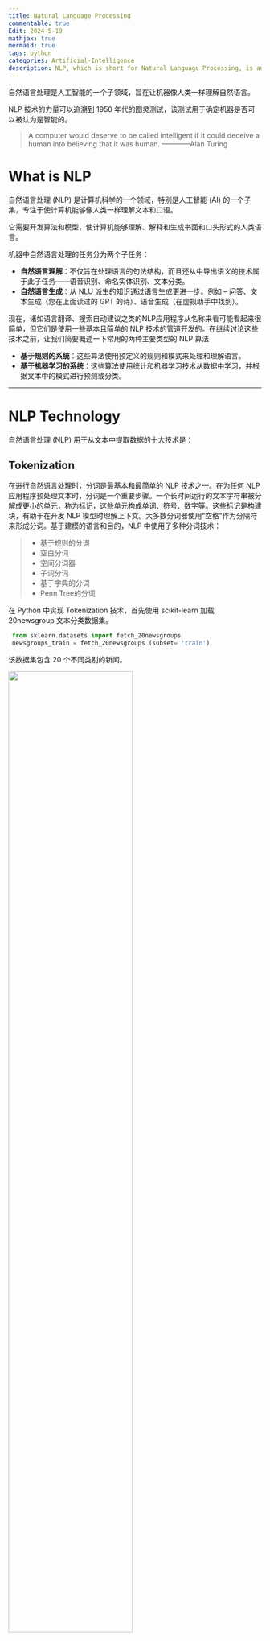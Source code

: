 ```yaml
---
title: Natural Language Processing
commentable: true
Edit: 2024-5-19
mathjax: true
mermaid: true
tags: python
categories: Artificial-Intelligence
description: NLP, which is short for Natural Language Processing, is an important branch of artificial intelligence.
---
```


自然语言处理是人工智能的一个子领域，旨在让机器像人类一样理解自然语言。

NLP 技术的力量可以追溯到 1950 年代的图灵测试，该测试用于确定机器是否可以被认为是智能的。

> A computer would deserve to be called intelligent if it could deceive a human into believing that it was human.   ————Alan Turing

# What is NLP

自然语言处理 (NLP) 是计算机科学的一个领域，特别是人工智能 (AI) 的一个子集，专注于使计算机能够像人类一样理解文本和口语。

它需要开发算法和模型，使计算机能够理解、解释和生成书面和口头形式的人类语言。

机器中自然语言处理的任务分为两个子任务：

- **自然语言理解**：不仅旨在处理语言的句法结构，而且还从中导出语义的技术属于此子任务——语音识别、命名实体识别、文本分类。
- **自然语言生成**：从 NLU 派生的知识通过语言生成更进一步。例如 – 问答、文本生成（您在上面读过的 GPT 的诗）、语音生成（在虚拟助手中找到）。 

现在，诸如语言翻译、搜索自动建议之类的NLP应用程序从名称来看可能看起来很简单，但它们是使用一些基本且简单的 NLP 技术的管道开发的。在继续讨论这些技术之前，让我们简要概述一下常用的两种主要类型的 NLP 算法

- **基于规则的系统**：这些算法使用预定义的规则和模式来处理和理解语言。
- **基于机器学习的系统**：这些算法使用统计和机器学习技术从数据中学习，并根据文本中的模式进行预测或分类。

------

# NLP Technology

自然语言处理 (NLP) 用于从文本中提取数据的十大技术是：

## Tokenization

在进行自然语言处理时，分词是最基本和最简单的 NLP 技术之一。在为任何 NLP 应用程序预处理文本时，分词是一个重要步骤。一个长时间运行的文本字符串被分解成更小的单元，称为标记，这些单元构成单词、符号、数字等。这些标记是构建块，有助于在开发 NLP 模型时理解上下文。大多数分词器使用“空格”作为分隔符来形成分词。基于建模的语言和目的，NLP 中使用了多种分词技术：

> - 基于规则的分词
> - 空白分词
> - 空间分词器
> - 子词分词
> - 基于字典的分词
> - Penn Tree的分词

在 Python 中实现 Tokenization 技术，首先使用 scikit-learn 加载 20newsgroup 文本分类数据集。

```python
 from sklearn.datasets import fetch_20newsgroups
 newsgroups_train = fetch_20newsgroups (subset= 'train')
```

该数据集包含 20 个不同类别的新闻。

<img src="https://ssskz.github.io/materials/自然语言处理/1.png" width="70%">

该文本采用字符串形式，我们将使用 NLTK 的 word_tokenize 函数对文本进行分词，得到结果如下。

```python
 from nltk.tokenize import word_tokenize
 tokenized=[]
 for article in newsgroups_train.data:
    tokenized.append(word_tokenize(article))
```

<img src="https://ssskz.github.io/materials/自然语言处理/2.png" width="70%">

上面的输出不是很干净，因为它有单词、标点符号和符号。让我们编写一小段代码来清理字符串，同时删除换行符以及数字和符号，这样我们就只有单词了并将所有单词转换为小写。

<img src="https://ssskz.github.io/materials/自然语言处理/3.png" width="70%">

```python
 import re
 def clean_str(String):
    String = re.sub(r"\\n", "", String) # to remove new-Line characters
    String = re.sub(r"[^A-Za-z]", "", String)#to remove numbers, symbols
    String = String-strip().lower)
    return String

 cleaned_text = []
 for text in newsgroup_train.data:
    cleaned_text.append(clean_str(text))
```

## 词干提取和词形还原

Tokenization之后的预处理流程中下一个最重要的 NLP 技术是词干化或词形还原。

例如，当我们在亚马逊上搜索产品时，假设我们不仅希望看到我们在搜索栏中输入的确切单词的产品，还希望看到我们输入的单词的其他可能形式的产品。如果我们在搜索框中输入“衬衫”，那么我们很可能希望看到包含“衬衫”形式的产品结果。在英语中，相似的单词根据其使用的时态及其在句子中的位置而出现不同的情况。例如，go、going、went 等单词都是相同的单词，但根据句子的上下文使用。

词干提取或词形还原 NLP 技术旨在从单词的这些变体生成词根。词干提取是一种粗略的启发式过程，它试图通过切断单词的结尾来实现上述目标，最终可能会或可能不会产生有意义的单词。

另一方面，词形还原是一种更复杂的技术，旨在通过使用词汇和词的形态分析来正确地做事。通过删除屈折词尾，它返回称为词条的单词的基本形式或字典形式。

让我们通过一个例子来理解词干提取和词形还原之间的区别。有许多不同类型的词干提取算法，我们将使用 NLTK 库中的 Porter Stemmer 后缀剥离算法，因为其效果最好。从以上结果可以看出，词干提取基本上是在最后砍掉字母以获得词根。

<img src="https://ssskz.github.io/materials/自然语言处理/4.png" width="70%">

从以上结果可以看出，词干提取基本上是在最后砍掉字母以获得词根。然而，词形还原器成功地获取了“mice”和“ran”等单词的词根。考虑到这样一个事实，词干提取完全基于规则——我们在英语中有后缀来表示时态，比如“ed”、“ing”——比如“asked”和“asking”。它只是在单词末尾查找这些后缀并剪辑它们。这种方法并不合适，因为英语是一种歧义语言，因此词形还原器比词干分析器效果更好。

<img src="https://ssskz.github.io/materials/自然语言处理/5.png" width="70%">

现在，在完成Tokenization之后，我们对 20newsgroup 数据集的文本进行词形还原，结果如下所示。

```python
 lemmatized = []
 for text in tokenized:
    c = []
    for word in text:
        doc = nlp(word)
        for token in doc:
            c.append(token.lemma_)
    lemmatized.append (c)
```

<img src="https://ssskz.github.io/materials/自然语言处理/6.png" width="70%">

## 停用词去除

词干化或词形还原之后的预处理步骤是停用词删除。在任何语言中，很多单词只是填充词，没有任何附加意义。这些主要是用来连接句子的词（连词——“because”、“and”、“since”）或用来表示一个词与其他词的关系（介词——“under”、“above”、in、in、 “在”） 。这些单词构成了人类语言的大部分，在开发 NLP 模型时并没有真正的用处。

然而，停用词移除并不是针对每个模型实施的明确 NLP 技术，因为它取决于任务。例如，在进行文本分类时，如果需要将文本分为不同的类别（类型分类、过滤垃圾邮件、自动标记生成）然后从文本中删除停用词会很有帮助，因为模型可以专注于定义数据集中文本含义的单词。对于类似的任务文本摘要和机器翻译，可能不需要删除停用词。

停用词去除有多种方法，可以使用 Genism、SpaCy 和 NLTK 等库来删除停用词。我们将使用SpaCy库来了解停用词删除 NLP 技术，SpaCy 提供了大多数语言的停用词列表。

<img src="https://ssskz.github.io/materials/自然语言处理/7.png" width="70%">

从词形还原文档中删除停用词只需几行代码。

```python
 stop_words_removed = []
 for text in lemmatized:
    c=[]
    for word in text:
        if word not in stop_words:
            c. append (word)

    stop_words_removed.append (c)
```

删除停用词至关重要，因为当我们在这些文本上训练模型时，由于这些单词的广泛存在，它们被赋予了不必要的权重，而实际上有用的单词则被降低了权重。

## TF-IDF

TF-IDF 本质上是一种统计技术，用于说明单词对于文档集合中的文档的重要性。TF-IDF 统计度量是通过乘以 2 个不同的值（术语频率和逆文档频率）来计算的。

### 词频

词频用于计算单词在文档中出现的频率。它由此公式给出：
$$
TF(t,d) = \frac{d中t的计数}{d中单词的数量} 
$$

因此，通常出现在文档中的单词（例如停用词）——“the”、“is”、“will”将具有很高的术语频率。

### 逆向文档频率

在讨论逆文档频率之前，让我们首先了解文档频率。在多个文档的语料库中，文档频率衡量一个单词在整个文档语料库中的出现次数（N）。
$$
DF(t) = t在N个文档中出现的次数
$$

对于我们之前讨论过的常用英语单词来说，这个值会很高。逆文档频率与文档频率正好相反。
$$
IDF(t) = \frac{N}{N个文档中t的出现次数}
$$

这基本上衡量了我们语料库中术语的有用性。特定于特定文档的术语将具有较高的 IDF。生物医学、基因组等术语只会出现在与生物学相关的文档中，并且具有较高的 IDF。
$$
TF-IDF = 词频*逆文档频率
$$

TF-IDF 背后的整体思想是通过查找文档中出现频率较高但在语料库中其他位置不出现的单词来查找文档中的重要单词。对于与计算机科学相关的文档，这些词可能是计算、数据、处理器等；但对于天文文档，则可能是外星人、银河系、黑洞等。

现在，让我们了解 TF-IDF NLP 技术一个使用 Python 中的 Scikit-learn 库的示例。

```python
 from sklearn.feature_extraction.text import TfidfVectorizer
 vectorizer = TfidfVectorizer()
 X = vectorizer.fit_transform(newsgroups_train.data)
```

<img src="https://ssskz.github.io/materials/自然语言处理/8.png" width="70%">

## 关键词提取

当你在手机、报纸或书本上阅读一段文字时，你会进行这种不自觉的浏览活动——你大多会忽略填充词，并从文本中找到重要的单词，而其他所有内容都符合上下文。关键字提取与在文档中查找重要关键字的作用完全相同。

关键词提取是一种文本分析NLP技术可在短时间内获得对某个主题有意义的见解。不必浏览文档，可以使用关键词提取技术来简洁文本并提取相关关键词。关键字提取技术在 NLP 应用程序中非常有用，在这种应用程序中，企业想要根据评论识别客户遇到的问题，或者如果您想要从最近的新闻项目中识别感兴趣的主题。

关键词的提取方式有很多种：

1. 一种是通过我们上面看到的 TF-IDF。您可以提取 TF-IDF 最高的前 10 个单词，即为关键字
2. 关键字提取的另一种方法是使用 Gensim，一个开源 Python 库
3. 关键字提取也可以使用 SpaCy、YAKE（Yet Another Keyword Extractor）和 Rake-NLTK 来实现

<img src="https://ssskz.github.io/materials/自然语言处理/9.png" width="70%">

## 词嵌入

正如我们所知，机器学习和深度学习算法只接受数字输入，那么我们如何将一段文本转换为可以提供给这些模型的数字。在对文本数据训练任何类型的模型时，无论是分类还是回归，将其转换为数字表示是必要条件。答案很简单，遵循词嵌入方法来表示文本数据。这种 NLP 技术可以使具有相似含义的单词获得相似的表示。

词嵌入也称为向量，是语言中单词的数字表示。这些表示的学习使得具有相似含义的单词的向量彼此非常接近。单个单词被表示为实值向量或预定义的 n 维向量空间中的坐标。

<img src="https://ssskz.github.io/materials/自然语言处理/word.png" width="70%">

考虑如上在 3D 平面中表示的 3-3 维空间。每个单词都由该空间中的坐标（x，y，z）表示。在这个 3 维空间中，含义相似的单词会彼此接近。

- Walking 和 the king 之间的距离将大于 Walking 和 Walking 之间的距离，因为它们具有相同的词根 walk。
- 词嵌入对于理解词之间的关系也很有用——就像国王之于女王，男人之于女人。因此，在向量空间中，国王和王后之间的距离大约等于男人和女人之间的距离。

可以使用预定义的词嵌入（在维基百科等庞大的语料库上训练），也可以从头开始为自定义数据集学习词嵌入。有许多不同类型的词嵌入，如GloVe、WordVec、TF-IDF、CountVectorizer、BERT、ELMO 等。我们常用的是 Word2vec。

<img src="https://ssskz.github.io/materials/自然语言处理/Vec.png" width="70%">

Word2Vec 是一种神经网络模型，可以从庞大的文本语料库中学习单词关联。Word2vec 可以通过两种方式进行训练，即使用通用词袋模型 (CBOW) 或 Skip Gram 模型。

在CBOW模型中，将每个单词的上下文作为输入，并预测与上下文对应的单词作为输出。考虑一个例句——“天气晴朗，阳光明媚”，在本句中，我们尝试预测的单词是 sunny，使用输入作为单词“The day is Bright”的 one-hot 编码向量的平均值。该输入经过神经网络后与目标词“sunny”的 one-hot 编码向量进行比较。计算损失，这就是 CBOW 中学习“sunny”这个词的上下文的方式。

Skip Gram 模型的工作原理与上述方法正好相反，我们将输入作为目标词“sunny”的单热编码向量发送，并尝试输出目标词的上下文。对于每个上下文向量，我们得到 V 概率的概率分布，其中 V 是词汇大小，也是上述技术中单热编码向量的大小。

在 python 中实现 Word2vec 的步骤如下：第一步是下载谷歌预定义的Word2Vec文件；下一步是将 GoogleNews-vectors-negative300.bin 文件放在当前目录中，可以使用 Gensim 加载此向量。

```python
 from gensim.models import keyedvectors as word2vec 
 model = word2vec.KeyedVectors.load_word2vec_format('GoogleNews-vectors-negative300.bin', binary=True)
```

这个嵌入有 300 个维度，即对于词汇表中的每个单词，我们都有一个 300 个实数值的数组来表示它。现在，我们将使用 word2vec 和来计算诸如 king、queen、walked 等词之间的距离。

```python
 from sklearn.metrics.pairwise import cosine_similarity
 d1=cosine_similarity(model['king'].reshape(1,-1), model['queen'].reshape (1, -1))[0][0]
 d2=cosine_similarity(model['king'].reshape(1,-1), model['walked'].reshape (1, -1)) [0][0]
 print('The distance between king and queen is', d1, 'and the distance between king and walked is' ,d2)
```

## 情感分析

情感分析也称为情感 AI 或观点挖掘，是文本分类最重要的 NLP 技术之一。目标是将推文、新闻文章、电影评论或网络上的任何文本等文本分类为这 3 个类别之一：正面/负面/中立。情绪分析最常用于减少社交媒体平台上的仇恨言论，并从负面评论中识别出陷入困境的客户。

我们需要处理三个类别：0 是中性的，-1 是负面的，1 是正面的。在数据是清理干净后，我们仍然需要之前讲到的 NLP 技术，例如分词、词形还原和停用词删除等来进行数据预处理，具体过程如下：

<img src="https://ssskz.github.io/materials/自然语言处理/10.png" width="70%">

到目前为止，我们还没有做过任何新的事情。我们在文章开头讨论的预处理步骤相同，然后使用 word2vec 将单词转换为向量。现在，我们将数据分为训练数据集和测试数据集，并在训练数据集上拟合逻辑回归模型。

<img src="https://ssskz.github.io/materials/自然语言处理/11.png" width="70%">

逻辑回归是用于分类问题的线性模型。在转向复杂模型之前，最好先拟合一个简单模型。让我们看看我们在测试集上的表现。

<img src="https://ssskz.github.io/materials/自然语言处理/12.png" width="70%">

考虑到我们使用逻辑回归等简单模型的默认设置，65% 的准确度已经不错了。在此基础上还可以进行很多实验来提高机器学习模型的性能：

- 试验逻辑回归中的超参数。
- 使用稍微复杂一点的模型，例如朴素贝叶斯或 SVM。
- 将文本转换为向量后，使用 MinMax Scaler 等标准化技术。

## 主题建模

主题建模是一种统计 NLP 技术，可分析文本文档语料库以查找隐藏在其中的主题。最好的部分是，主题建模是一种无监督机器学习算法，这意味着它不需要对这些文档进行标记。这项技术使我们能够以人工注释无法达到的规模来组织和总结电子档案。潜在狄利克雷分配是用于主题建模的最强大的技术之一。基本直觉是每个文档都有多个主题，每个主题分布在固定的词汇表上。让我们通过一个例子来理解这一点。

<img src="https://ssskz.github.io/materials/自然语言处理/LDA.png" width="70%">

为了进行主题模型建模，我们和之前一样也需要预处理步骤——分词、词形还原和停用词删除。

<img src="https://ssskz.github.io/materials/自然语言处理/13.png" width="70%">

Corpora.dictionary 负责创建单词与其整数 ID 之间的映射，与字典中的非常相似。现在，让我们对此拟合一个 LDA 模型，并将主题数量设置为 3。

<img src="https://ssskz.github.io/materials/自然语言处理/14.png" width="70%">

此外还可以使用 pyLDAvis 可视化LDA模型的输出结果。

```python
 import pyLDAvis
 import pyLDAvis.gensim
 pyLDAvis.enable_notebook()
 vis = pyLDAvis. gensim.prepare(lda_model, corpus, dictionary)
 vis
```

如图所示，每个圆圈代表一个主题，每个主题分布在右侧所示的单词上。

<img src="https://ssskz.github.io/materials/自然语言处理/15.png" width="70%">

pyLDAvis 提供了一种非常直观的方式来查看和解释拟合的 LDA 主题模型的结果。选择主题数量的最佳方式取决于两个因素：

- 主题应该有不同的可分离主题。一个主题不应包含两个容易分离的主题。在这种情况下，可以增加主题数量并查看。
- 主题之间不应有重叠。不同的话题应该有尽可能不同的主题。重叠也可以通过上图中重叠的圆圈看出。

## 文本摘要

这种 NLP 技术用于以流畅、连贯的方式简洁、简短地总结文本。摘要对于从文档中提取有用信息非常有用，而无需逐字阅读。如果由人来完成，这个过程非常耗时，自动文本摘要从根本上减少了时间。

目前有两种类型的文本摘要技术：

- 基于提取的摘要：在这种技术中，提取文档中的一些关键短语和单词来进行摘要。对原文没有做任何改动。
- 基于抽象的摘要：在这种文本摘要技术中，从捕获最有用信息的原始文档中创建新的短语和句子。摘要的语言和句子结构与原始文档不同，因为这种技术涉及释义。我们还可以克服基于提取的方法中发现的语法不一致。

## 命名实体识别

NER是信息提取的一个子领域，它处理从非结构化文档中定位命名实体并将其分类为预定义的类别，如人名、组织、位置、事件、日期等。NER 在某种程度上类似于关键字提取，只不过提取的关键字被放入已经定义的类别中。这确实比我们在关键字提取方面领先一步。Spacy 中有内置函数可以执行此操作。我们将使用一篇文章的新摘录。

# Images

Markdown uses `![caption](link)` to reference pictures, caption is optional. You cannot control the size. 

![caption](https://raw.githubusercontent.com/yk-liu/yk-liu.github.io/master/_posts/2018-11-01-Introduction-to-Homology/assets/triangles.png)

So I prefer using HTML tags like this:

# Lists

1. You can avoid numbers like this
   1. sub item
1. It keeps going
1. Blah Blah

*This is italic.* **This is Bold**. * If asterisk is surrounded by spaces, it is not parsed. *

_This is also italic._ __This is also Bold__. _ If underscore is surrounded by spaces, it is not parsed. _

~~This is strike through~~. 

There is no underline in markdown. You can use html tags <u>like this to underline.</u>

`This is a code block`. 

[This is an external link](https://bit.ly). "https://" is important. This is an internal [link](#this-is-a-h2). Internal links are all lowercase with space replaced by hyphens "-". 

You can mix them like [*this*](https://bit.ly), [`this`](https://bit.ly), **[this](https://bit.ly)**, but not like `[this](https://bit.ly)`.


# Tables

| This column is left aligned | This column is centered | This column is right aligned |
| :-------------------------- | :---------------------: | ---------------------------: |
| 1                           |            4            |                            7 |
| 2                           |            5            |                            8 |
| 3                           |            6            |                            9 |

| You can use `![caption](link)` in tables.                    | You can use Math in tables. | You can use `<img src="" width="">` in tables.               |
| ------------------------------------------------------------ | --------------------------- | ------------------------------------------------------------ |
| ![caption](https://raw.githubusercontent.com/yk-liu/yk-liu.github.io/master/_posts/2018-11-01-Introduction-to-Homology/assets/triangles.png) | $1+1=2$                     | <img src="https://raw.githubusercontent.com/yk-liu/yk-liu.github.io/master/_posts/2018-11-01-Introduction-to-Homology/assets/triangles.png" width="30%"> |

# Foot Notes

This is a note[^1]. Footnotes can have captions like[^this]. You can reference to the same note multiple times like[^this]. Foot notes can have many other options like[^this-one]. Or just like [^that]. This is a [reference style link][linkid] to a page. And [this][linkid] is also a link. As is [this][] and [that].

# Foot Notes

The Foot notes are like this

[^1]: https://ssskz.github.io
[^this]: https://ssskz.github.io
[^this-one]: 

```
> Blockquotes can be in a footnote.
```

```
    as well as code blocks
```

[^that]: or, naturally, simple paragraphs.

[linkid]: https://ssskz.github.io	"Optional Title"
